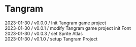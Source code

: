 # Tangram
      
   2023-01-30 / v0.0.0 / Init Tangram game project   
   2023-01-30 / v0.0.1 / modify Tangram game project init Font   
   2023-01-30 / v0.0.3 / set Sprite Atlas   
   2023-01-30 / v0.1.0 / setup Tangram Project   